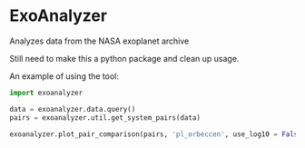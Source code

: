 # ExoAnalyzer
Analyzes data from the NASA exoplanet archive

Still need to make this a python package and clean up usage.

An example of using the tool:
```python
import exoanalyzer

data = exoanalyzer.data.query()
pairs = exoanalyzer.util.get_system_pairs(data)

exoanalyzer.plot_pair_comparison(pairs, 'pl_orbeccen', use_log10 = False, max_deviations = 3)
```